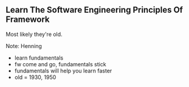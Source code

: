 ## Learn The Software Engineering Principles Of Framework

Most likely they're old.

Note:
Henning

- learn fundamentals
- fw come and go, fundamentals stick
- fundamentals will help you learn faster
- old = 1930, 1950
